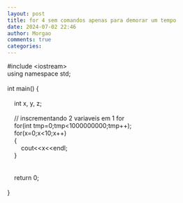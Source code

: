 ```yaml
---
layout: post
title: for 4 sem comandos apenas para demorar um tempo
date: 2024-07-02 22:46
author: Morgao
comments: true
categories: 
---
```

#include &lt;iostream&gt;<br />using namespace std;<br /><br />int main() {&nbsp;&nbsp; <br /><br />&nbsp;&nbsp;&nbsp; int x, y, z;<br />&nbsp;&nbsp;&nbsp; <br />&nbsp;&nbsp;&nbsp; // inscrementando 2 variaveis em 1 for<br />&nbsp;&nbsp;&nbsp; for(int tmp=0;tmp&lt;1000000000;tmp++);<br />&nbsp;&nbsp;&nbsp; for(x=0;x&lt;10;x++)<br />&nbsp;&nbsp;&nbsp; {<br />&nbsp;&nbsp;&nbsp; &nbsp;&nbsp;&nbsp; cout&lt;&lt;x&lt;&lt;endl;<br />&nbsp;&nbsp;&nbsp; }<br />&nbsp;&nbsp;&nbsp; <br />&nbsp;&nbsp;&nbsp; <br />&nbsp;&nbsp;&nbsp; return 0;<br /><br />}
